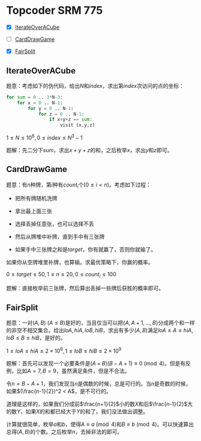 # Topcoder SRM 775

+ [x] [IterateOverACube](https://community.topcoder.com/stat?c=problem_statement&pm=15895&rd=17776)

- [ ] [CardDrawGame](https://community.topcoder.com/stat?c=problem_statement&pm=15830&rd=17776)

- [x] [FairSplit](https://community.topcoder.com/stat?c=problem_statement&pm=15894&rd=17776)

## IterateOverACube

题意：考虑如下的伪代码，给出$N$和$index$，求出第$index$次访问的点的坐标：

```python
for sum = 0 .. 3*N-3:
    for x = 0 .. N-1:
        for y = 0 .. N-1:
            for z = 0 .. N-1:
                if x+y+z == sum:
                    visit (x,y,z)
```

$1 \le N \le 10^6, 0 \le index \le N^3-1$

题解：先二分下$sum$，求出$x+y+z$的和，之后枚举$x$，求出$y$和$z$即可。

## CardDrawGame

题意：有$n$种牌，第$i$种有$count_i$个($0 \le i < n$)。考虑如下过程：

+ 把所有牌随机洗牌

+ 拿出最上面三张

+ 选择丢掉任意张，也可以选择不丢

+ 然后从牌堆中补牌，直到手中有三张牌

+ 如果手中三张牌之和是$target$，你有就赢了，否则你就输了。

如果你从空牌堆里补牌，也算输。求最优策略下，你赢的概率。

$0 \le target \le 50, 1 \le n \le 20, 0 \le count_i \le 100$

题解：直接枚举前三张牌，然后算出丢掉一些牌后获胜的概率即可。

## FairSplit

题意：一对$(A, B)$ ($A \le B$)是好的，当且仅当可以把$\{A, A+1, \dots, B\}$分成两个和一样的非空不相交集合。给出$loA, hiA, loB, hiB$，求出有多少$(A, B)$满足$loA \le A \le hiA, loB \le B \le hiB$，是好的。

$1 \le loA \le hiA \le 2 \times 10^9, 1 \le loB \le hiB \le 2 \times 10^9$

题解：首先可以发现一个必要条件是$(A+B)(B-A+1) \equiv 0 \pmod 4$。但是有反例，比如$A=7,B=9$，虽然满足条件，但是不合法。

令$n=B-A+1$，我们发现当$n$是偶数的时候，总是可行的。当$n$是奇数的时候，如果$(\frac{n-1}{2})^2 < A$，是不可行的。

道理是这样的，如果我们分成前$\frac{n+1}{2}$小的数$X$和后$\frac{n-1}{2}$大的数$Y$，如果$X$的和都已经大于$Y$的和了，我们没法做出调整。

计算就很简单，枚举$a$和$b$，使得$A \equiv a \pmod 4$和$B \equiv b \pmod 4$。可以快速算出总得$(A,B)$的个数。之后枚举$n$，去掉非法的即可。
